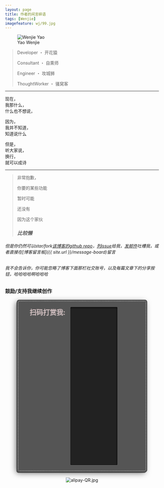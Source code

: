 ```yaml
---
layout: page
title: 作者的闲言碎语
tags: [Wenjie]
imagefeature: wj/99.jpg
---
```

<figure>
  <img src="{{ site.url }}/images/wj/head1.jpg" alt="Wenjie Yao">
  <figcaption>Yao Wenjie</figcaption>
</figure>

> Developer ・ 开花猿
>
> Consultant ・ 自熏师
>
> Engineer ・ 攻城狮
>
> ThoughtWorker ・ 骚窝客

---

现在，<br/>
我那什么，<br/>
什么也不想说，

因为，<br/>
我并不知道，<br/>
知道说什么

但是，<br/>
听大家说，<br/>
换行，<br/>
就可以成诗

---

> 非常抱歉，
>
> 你要的某些功能
>
> 暂时可能
>
> 还没有
>
> 因为这个家伙
>
> ### *比较懒* ###
>
###### 但是你仍然可以star/fork[该博客的github repo](https://github.com/Yaowenjie/yaowenjie.github.io)，[列issue](https://github.com/Yaowenjie/yaowenjie.github.io/issues)给我，[发邮件](mailto:wsywj61@gmail.com)吐槽我，或者直接在[博客留言板]({{ site.url }}/message-board)留言
>
###### 我不会告诉你，你可能忽略了博客下面那栏社交账号，以及每篇文章下的分享按钮，哈哈哈哈啊哈哈哈


### 鼓励/支持我继续创作
<div id="payment-group">
<fieldset class="switch">
  <span id='legend-text'>扫码打赏我: </span>

	<input id="alipay" name="view" type="radio" checked onClick="switchPayment()">
	<label for="alipay">支付宝</label>

	<input id="wechatpay" name="view" type="radio" onClick="switchPayment()">
	<label for="wechatpay">微信</label>

	<span class="switch-button"></span>
</fieldset>
</div>

<center><img id="alipay-QR" src="{{ site.url }}/images/alipay-QR.jpg" alt="alipay-QR.jpg"></center>
<center><img id="wechat-QR" src="{{ site.url }}/images/wechat-QR.jpg" alt="wechat-QR.jpg" style="display: none"></center>

<script type="text/javascript">
  function switchPayment() {
    var alipayQR = document.getElementById("alipay-QR");
    var wechatQR = document.getElementById("wechat-QR");
    var alipayRadio = document.getElementById("alipay");

    alipayQR.style.display = (alipayRadio.checked) ? 'block' : 'none';
    wechatQR.style.display = (alipayRadio.checked) ? 'none' : 'block';
  }
</script>


<style>
#payment-group {
  position: relative;
  margin: 20px auto;
  padding: 20px 20px 23px;
  border: 1px dashed rgba(0, 0, 0, .5);
  background-image: linear-gradient(top, rgba(255, 255, 255, .1), rgba(0, 0, 0, .1));
  background-color: #555;
  width: 380px;
  border-radius: 5px;
  box-shadow: 0 0 0 3px #555,
              -2px 3px 0px 2px rgba(0, 0, 0, .6),
              2px -2px 0px 2px rgba(255, 255, 255, .6),
              -5px 5px 20px 0px rgba(0, 0, 0, .6);
  line-height: 1;
}

#payment-group:after {
  content: " ";
  position: absolute;
  z-index: 1;
  top: 0px;
  left: 0px;
  right: 0px;
  bottom: 0px;
  border-radius: 5px;
  border: 1px dashed #fff;
}

.switch {
  position: relative;
  border: 0;
  padding: 0;
  width: 300px;
  font-family: helvetica;
  font-weight: bold;
  font-size: 22px;
  color: #222;
  text-shadow: 0 1px 0 rgba(255, 255, 255, .3);
}

.switch #legend-text {
  width: 150px;
  float: left;
  width: 50%;
  padding: 7px 10% 3px 0;
  text-align: center;
  color: rgba(253, 223, 225, 0.6);
}

.switch input {
  position: absolute;
  opacity: 0;
}

.switch #legend-text:after {
  content: '';
  position: absolute;
  top: 0;
  left: 50%;
  z-index: 0;
  width: 50%;
  height: 100%;
  padding: 2px;
  background-color: #222;
  border-radius: 3px;
  box-shadow: inset -1px 2px 5px rgba(0, 0, 0, .8), 0 1px 0 rgba(255, 255, 255, .2);
}

.switch label {
  position: relative;
  z-index: 2;
  float: left;
  width: 25%;
  margin-top: 2px;
  padding: 5px 0 3px 0;
  text-align: center;
  color: #64676b;
  text-shadow: 0 1px 0 #000;
  cursor: pointer;
  transition: color 0s ease .1s;
}

.switch input:checked + label {
  color: #2d592a;
  text-shadow: 0 1px 0 rgba(255, 255, 255, .5);
}

.switch input:focus + label {
  outline: none;
}

.switch .switch-button {
  clear: both;
  position: absolute;
  top: -1px;
  left: 50%;
  z-index: 1;
  width: 25%;
  height: 100%;
  margin: 2px;
  background-color: #70c66b;
  background-image: linear-gradient(top, rgba(255, 255, 255, .2), rgba(0, 0, 0, 0));
  border-radius: 3px;
  border: 1px dashed rgba(0, 0, 0, .3);
  box-shadow: 0 0 0 3px #70c66b, -2px 3px 5px #000;
  transition: all .3s ease-out;
}

.switch .switch-button:after {
  content: " ";
  position: absolute;
  z-index: 1;
  top: 0px;
  left: 0px;
  right: 0px;
  bottom: 0px;
  border-radius: 3px;
  border: 1px dashed #fff;
}

.switch input:last-of-type:checked ~ .switch-button {
  left: 75%;
}
</style>
